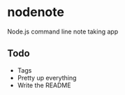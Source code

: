 # nodenote

Node.js command line note taking app

## Todo

* Tags
* Pretty up everything
* Write the README